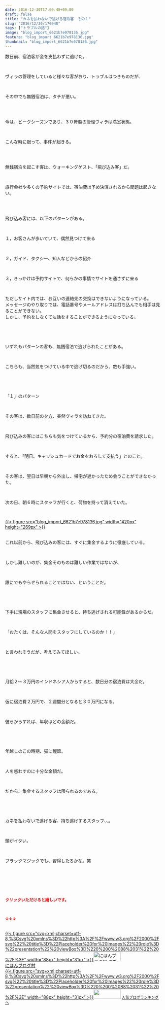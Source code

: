 ```yaml
---
date: 2016-12-30T17:09:48+09:00
draft: false
title: "カネを払わないで逃げる宿泊客　その１"
slug: "2016/12/30/170948"
tags: ["トラブルの話"]
image: "blog_import_6621b7e978136.jpg"
feature: "blog_import_6621b7e978136.jpg"
thumbnail: "blog_import_6621b7e978136.jpg"
---
```

<p>数日前、宿泊客が金を支払わずに逃げた。</p><p> </p><p>ヴィラの管理をしていると様々な客がおり、トラブルはつきものだが、</p><p> </p><p>その中でも無銭宿泊は、タチが悪い。</p><p> </p><p><br/>今は、ピークシーズンであり、３０軒超の管理ヴィラは満室状態。</p><p> </p><p>こんな時に限って、事件が起きる。</p><p> </p><p><br/>無銭宿泊を起こす客は、ウォーキングゲスト、「飛び込み客」だ。</p><p> </p><p>旅行会社や多くの予約サイトでは、宿泊費は予め決済されるから問題は起きない。</p><p> </p><p><br/>飛び込み客には、以下のパターンがある。</p><p> </p><p>１，お客さんが歩いていて、偶然見つけて来る</p><p> </p><p>２，ガイド、タクシー、知人などからの紹介</p><p> </p><p>３，きっかけは予約サイトで、何らかの事情でサイトを通さずに来る</p><p> </p><p>ただしサイト内では、お互いの連絡先の交換はできないようになっている。<br/>メッセージのやり取りでは、電話番号やメールアドレスは打ち込んでも相手は見ることができない。<br/>しかし、予約をしなくても話をすることができるようになっている。</p><p> </p><p> </p><p>いずれもパターンの客も、無銭宿泊で逃げられたことがある。</p><p> </p><p>こちらも、当然気をつけている中で逃げ切るのだから、敵も手強い。</p><p> </p><p> </p><p>「１」のパターン</p><p> </p><p>その客は、数日前の夕方、突然ヴィラを訪ねてきた。</p><p> </p><p>飛び込みの客にはこちらも気をつけているから、予約分の宿泊費を請求した。</p><p> </p><p>すると、「明日、キャッシュカードでお金をおろして支払う」とのこと。</p><p> </p><p>その客は、翌日は早朝から外出し、帰宅が遅かったため会うことができなかった。</p><p> </p><p>次の日、朝６時にスタッフが行くと、荷物を持って消えていた。</p><p> </p><p><a href="blog_import_6621b7ea8ab5a.jpg">{{< figure src="blog_import_6621b7e978136.jpg" width="420px" height="269px" >}}</a></p><p><br/>これ以前から、飛び込みの客には、すぐに集金するように徹底している。</p><p> </p><p>しかし難しいのが、集金そのものは難しい作業ではないが、</p><p> </p><p>誰にでもやらせられることではない、ということだ。</p><p> </p><p> </p><p>下手に現場のスタッフに集金させると、持ち逃げされる可能性があるからだ。</p><p> </p><p>「おたくは、そんな人間をスタッフにしているのか！！」</p><p> </p><p>と言われそうだが、考えてみてほしい。</p><p> </p><p> </p><p>月給２～３万円のインドネシア人からすると、数日分の宿泊費は大金だ。</p><p> </p><p>仮に宿泊費２万円で、２週間分となると３０万円になる。</p><p> </p><p>彼らからすれば、年収ほどの金額だ。</p><p> </p><p> </p><p>年越しのこの時期、猫に鰹節。</p><p> </p><p>人を惑わすのに十分な金額だ。</p><p> </p><p>だから、集金するスタッフは限られるのである。</p><p> </p><p> </p><p>カネを払わないで逃げる客、持ち逃げするスタッフ、、。</p><p> </p><p>頭がイタい。</p><p> </p><p>ブラックマジックでも、習得したろかな。笑</p><p> </p><p> </p><p> </p><p><font color="#ff0000" size="2"><strong>クリックいただけると嬉しいです。</strong></font></p><p></p><p> </p><p><font color="#ff0000" size="2"><strong>↓↓↓</strong></font></p><p><br/><a href="ranking.html?p_cid=01260127" target="_blank">{{< figure src="svg+xml;charset=utf-8,%3Csvg%20xmlns%3D%22http%3A%2F%2Fwww.w3.org%2F2000%2Fsvg%22%20title%3D%22Placeholder%20for%20Images%22%20role%3D%22presentation%22%20viewBox%3D%220%200%2088%2031%22%20%2F%3E" width="88px" height="31px" >}}<noscript><img width="88" height="31" alt="にほんブログ村 海外生活ブログ バリ島情報へ" src="https://img-proxy.blog-video.jp/images?url=http%3A%2F%2Foverseas.blogmura.com%2Fbali%2Fimg%2Fbali88_31.gif" border="0"></noscript></a><br/><a href="ranking.html?p_cid=01260127" target="_blank">にほんブログ村</a><br/><a title="人気ブログランキングへ" href="link.php?1804582">{{< figure src="svg+xml;charset=utf-8,%3Csvg%20xmlns%3D%22http%3A%2F%2Fwww.w3.org%2F2000%2Fsvg%22%20title%3D%22Placeholder%20for%20Images%22%20role%3D%22presentation%22%20viewBox%3D%220%200%2088%2031%22%20%2F%3E" width="88px" height="31px" >}}<noscript><img width="88" height="31" src="https://blog.with2.net/img/banner/banner_22.gif" border="0"></noscript></a> <a style="font-size: 12px;" href="link.php?1804582">人気ブログランキングへ</a></p>

